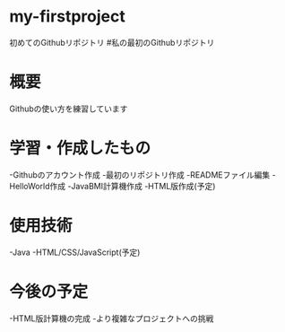 # my-firstproject

初めてのGithubリポジトリ
#私の最初のGithubリポジトリ

# 概要
Githubの使い方を練習しています

# 学習・作成したもの
-Githubのアカウント作成
-最初のリポジトリ作成
-READMEファイル編集
-HelloWorld作成
-JavaBMI計算機作成
-HTML版作成(予定)

# 使用技術
-Java
-HTML/CSS/JavaScript(予定)

# 今後の予定
-HTML版計算機の完成
-より複雑なプロジェクトへの挑戦
